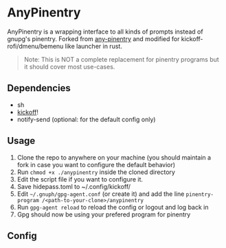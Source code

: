 # AnyPinentry
AnyPinentry is a wrapping interface to all kinds of prompts instead of gnupg's pinentry.
Forked from [any-pinentry](https://github.com/phenax/any-pinentry) and modified for kickoff- rofi/dmenu/bemenu like launcher in rust.

> Note: This is NOT a complete replacement for pinentry programs but it should cover most use-cases. 

## Dependencies
* sh
* [kickoff](https://github.com/j0ru/kickoff)!
* notify-send (optional: for the default config only)

## Usage
1. Clone the repo to anywhere on your machine (you should maintain a fork in case you want to configure the default behavior)
2. Run `chmod +x ./anypinentry` inside the cloned directory
3. Edit the script file if you want to configure it. 
4. Save hidepass.toml to ~/.config/kickoff/ 
5. Edit `~/.gnuph/gpg-agent.conf` (or create it) and add the line `pinentry-program /<path-to-your-clone>/anypinentry`
6. Run `gpg-agent reload` to reload the config or logout and log back in
7. Gpg should now be using your prefered program for pinentry

## Config
